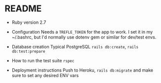 # README

* Ruby version
2.7

* Configuration
Needs a `TREFLE_TOKEN` for the app to work. I set it in my ~/.bashrc, but I'd normally use dotenv gem or similar for dev/test envs.

* Database creation
Typical PostgreSQL `rails db:create`, `rails db:test:prepare`

* How to run the test suite
`rspec`

* Deployment instructions
Push to Heroku, `rails db:migrate` and make sure to set any desired ENV vars

